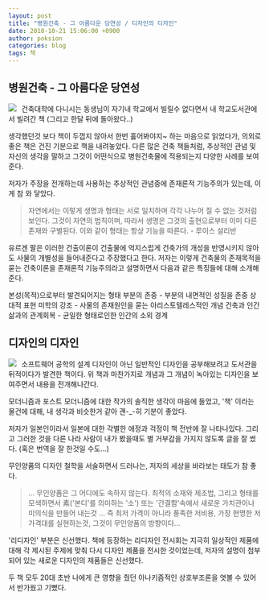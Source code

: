 ```yaml
---
layout: post
title: "병원건축 - 그 아름다운 당연성 / 디자인의 디자인"
date: 2010-10-21 15:06:00 +0900
author: poksion
categories: blog
tags: 책
---
```


병원건축 - 그 아름다운 당연성
-----------------------

<div class="imageblock left" style="float: left; margin-right: 10px;"><img src="http://image.yes24.com/momo/TopCate43/MidCate06/4250825.jpg"></div>

건축대학에 다니시는 동생님이 자기내 학교에서 빌릴수 없다면서 내 학교도서관에서 빌려간 책 (그리고 한달 뒤에 돌아왔다..) 

생각했던것 보다 책이 두껍지 않아서 한번 훓어봐야지~ 하는 마음으로 읽었다가, 의외로 좋은 책은 건진 기분으로 책을 내려놓았다. 다른 많은 건축 책들처럼, 추상적인 관념 및 자신의 생각을 말하고 그것이 어떤식으로 병원건축물에 적용되는지 다양한 사례를 보여준다. 

저자가 주장을 전개하는데 사용하는 추상적인 관념중에 존재론적 기능주의가 있는데, 이게 참 와 닿았다.

> 자연에서는 이렇게 생명과 형태는 서로 일치하며 각각 나누어 질 수 없는 것처럼 보인다. 그것이 자연의 법칙이며, 따라서 생명은 그것의 출현으로부터 이미 다른 존재와 구별된다. 이와 같이 형태는 항상 기능을 따른다. - 루이스 설리반

유르겐 팔은 이러한 건출이론이 건출물에 억지스럽게 건축가의 개성을 반영시키지 않아도 사물의 개별성을 들어내준다고 주장했다고 한다. 저자는 이렇게 건축물의 존재목적을 묻는 건축이론을 존재론적 기능주의라고 설명하면서 다음과 같은 특징들에 대해 소개해준다.

본성(목적)으로부터 발견되어지는 형태
부분의 존중 - 부분의 내면적인 성질을 존중
상대적 표현 미학의 강조 - 사물의 존재원인을 묻는 아리스토텔레스적인 개념
건축과 인간 삶과의 관계회복 - 균일한 형태로인한 인간의 소외 경계

디자인의 디자인
------------

<div class="imageblock left" style="float: left; margin-right: 10px;"><img src="http://image.yes24.com/momo/TopCate55/MidCate06/5450489.jpg"></div>

소프트웨어 공학의 설계 디자인이 아닌 일반적인 디자인을 공부해보려고 도서관을 뒤적이다가 발견한 책이다. 위 책과 마찬가지로 개념과 그 개념이 녹아있는 디자인을 보여주면서 내용을 전개해나간다.

모더니즘과 포스트 모더니즘에 대한 작가의 솔직한 생각이 마음에 들었고, '책' 이라는 물건에 대해, 내 생각과 비슷한거 같아 괜-_-히 기분이 좋았다.

저자가 일본인이라서 일본에 대한 각별한 애정과 걱정이 책 전반에 잘 나타나있다. 그리고 그러한 것을 다른 나라 사람이 내가 봤을때도 별 거부감을 가지지 않도록 글을 잘 썼다. (혹은 번역을 잘 한것일 수도...)

무인양품의 디자인 철학을 서술하면서 드러나는, 저자의 세상을 바라보는 태도가 참 좋다.

> ... 무인양품은 그 어디에도 속하지 않는다. 최적의 소재와 제조법, 그리고 형태를 모색하면서 素('본디'를 의미하는 '소') 또는 '간결함'속에서 새로운 가치관이나 미의식을 만들어 내는것 ... 즉 최저 가격이 아니라 풍족한 저비용, 가장 현명한 저가격대를 실현하는것, 그것이 무인양품의 방향이다...

'리디자인' 부분은 신선했다. 책에 등장하는 리디자인 전시회는 지극히 일상적인 제품에 대해 각 제시된 주제에 맞춰 다시 디자인 제품을 전시한 것이었는데, 저자의 설명이 첨부되어 있는 새로운 디자인의 제품들은 신선했다.

두 책 모두 20대 초반 나에게 큰 영향을 줬던 아나키즘적인 상호부조론을 엿볼 수 있어서 반가웠고 기뻤다.

